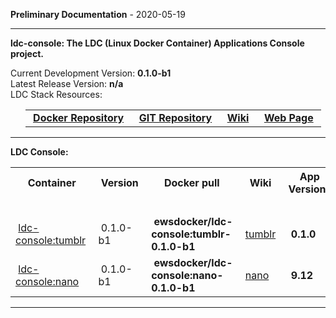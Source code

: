 
__Preliminary Documentation__ - 2020-05-19
____  
__ldc-console: The LDC (Linux Docker Container) Applications Console project.__  

Current Development Version: __0.1.0-b1__  
Latest Release Version: __n/a__  
LDC Stack Resources:  

<ul>
  <table>
    <tr>
      <td>&nbsp;<a href="https://hub.docker.com/repository/docker/ewsdocker/ldc-console"><b>Docker Repository</b></a>&nbsp;</td>
      <td>&nbsp;<a href="https://github.com/ewsdocker/ldc-applications/console"><b>GIT Repository</b></a>&nbsp;</td>
      <td>&nbsp;<a href="https://github.com/ewsdocker/ldc-applications/wiki/console.md"><b>Wiki</b></a>&nbsp;</td>
      <td>&nbsp;<a href="https://ewsdocker.github.io/ldc-applications/ldc-console.html"><b>Web Page</b></a>&nbsp;</td>
    </tr>
  </table>
</ul>

____  

__LDC Console:__  

<table border=0>
  <tr>
    <th>&nbsp;Container&nbsp;</th>
    <th>&nbsp;Version&nbsp;</th>
    <th>&nbsp;Docker pull&nbsp;</th>
    <th>&nbsp;Wiki&nbsp;</th>
    <th>&nbsp;App Version&nbsp;</th>
  </tr>
  <tr>
    <td colspan=4>&nbsp;</td>
  </tr>
  <tr>
    <td>&nbsp;<a href="https://ewsdocker.github.io/ldc-applications/console/tumblr.html">ldc-console:tumblr</a>&nbsp;</td>
    <td>&nbsp;0.1.0-b1&nbsp;</td>
    <td>&nbsp;<b>ewsdocker/ldc-console:tumblr-0.1.0-b1</b>&nbsp;</td>
    <td>&nbsp;<a href="https://github.com/ewsdocker/ldc-applications/wiki/console/Tumblr.md">tumblr</a>&nbsp;</td>
    <td>&nbsp;<b>0.1.0</b>&nbsp;</td>
  </tr>
  <tr>
    <td>&nbsp;<a href="https://ewsdocker.github.io/ldc-applications/console/nano.html">ldc-console:nano</a>&nbsp;</td>
    <td>&nbsp;0.1.0-b1&nbsp;</td>
    <td>&nbsp;<b>ewsdocker/ldc-console:nano-0.1.0-b1</b>&nbsp;</td>
    <td>&nbsp;<a href="https://github.com/ewsdocker/ldc-applications/wiki/console/nano.md">nano</a>&nbsp;</td>
    <td>&nbsp;<b>9.12</b>&nbsp;</td>
  </tr>
</table>

____  


